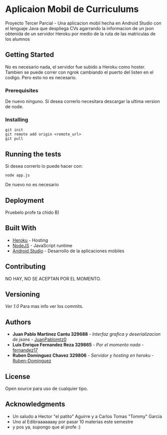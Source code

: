 # Aplicaion Mobil de Curriculums

Proyecto Tercer Parcial - Una aplicacion mobil hecha en Android Studio con el lenguaje Java que despliega CVs agarrando la informacion de un json obtenida de un servidor Heroku por medio de la ruta de las matriculas de los alumnos

## Getting Started

No es necesario nada, el servidor fue subido a Heroku como hoster. Tambien se puede correr con ngrok cambiando el puerto del listen en el codigo. Pero esto no es necesario.

### Prerequisites

De nuevo ninguno. Si desea correrlo necesitara descargar la ultima version de node.

### Installing

```
git init
git remote add origin <remote_url>
git pull
```

## Running the tests

Si desea correrlo lo puede hacer con:
```
node app.js
```
De nuevo no es necesario

## Deployment

Pruebelo profe ta chido B)

## Built With

* [Heroku](https://www.heroku.com/) - Hosting
* [NodeJS](https://nodejs.org/en/) - JavaScript runtime
* [Android Studio](https://developer.android.com/studio) - Desarrollo de la aplicaciones mobiles

## Contributing

NO HAY, NO SE ACEPTAN POR EL MOMENTO.

## Versioning

*Ver 1.0*
Para mas info ver los commits.

## Authors

* **Juan Pablo Martinez Cantu 329688** - *Interfaz grafica y deserializacion de jsons* - [JuanPablomtz0](https://github.com/JuanPablomtz0)
* **Luis Enrique Fernandez Reza 329865** - *Por el momento nada* - [fernandez17](https://github.com/lfernandez17)
* **Ruben Dominguez Chavez 329806** - *Servidor y hosting en heroku* - [Ruben-Dominguez](https://github.com/Ruben-Dominguez)

## License

Open source para uso de cualquier tipo.

## Acknowledgments

* Un saludo a Hector "el patito" Aguirre y a Carlos Tomas "Tommy" Garcia
* Uno al Edibraaaaaaay por pasar 10 materias este semestre
* y pos ya, supongo que al profe :)
